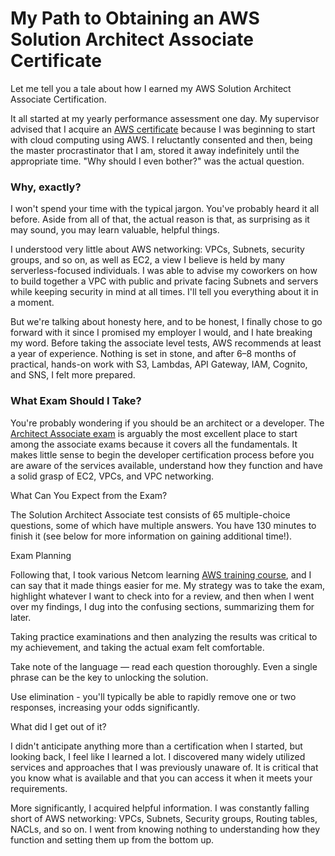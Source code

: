 # My Path to Obtaining an AWS Solution Architect Associate Certificate

Let me tell you a tale about how I earned my AWS Solution Architect Associate Certification.

It all started at my yearly performance assessment one day. My supervisor advised that I acquire an [AWS certificate] because I was beginning to start with cloud computing using AWS. I reluctantly consented and then, being the master procrastinator that I am, stored it away indefinitely until the appropriate time.
"Why should I even bother?" was the actual question.

[//]: # (Any comments)
[AWS certificate]: <https://www.netcomlearning.com/vendors/aws-training.phtml?advid=1356>


### Why, exactly?

I won't spend your time with the typical jargon. You've probably heard it all before. Aside from all of that, the actual reason is that, as surprising as it may sound, you may learn valuable, helpful things.

I understood very little about AWS networking: VPCs, Subnets, security groups, and so on, as well as EC2, a view I believe is held by many serverless-focused individuals. I was able to advise my coworkers on how to build together a VPC with public and private facing Subnets and servers while keeping security in mind at all times. I'll tell you everything about it in a moment.

But we're talking about honesty here, and to be honest, I finally chose to go forward with it since I promised my employer I would, and I hate breaking my word.
Before taking the associate level tests, AWS recommends at least a year of experience. Nothing is set in stone, and after 6–8 months of practical, hands-on work with S3, Lambdas, API Gateway, IAM, Cognito, and SNS, I felt more prepared.

### What Exam Should I Take?

You're probably wondering if you should be an architect or a developer. The [Architect Associate exam] is arguably the most excellent place to start among the associate exams because it covers all the fundamentals. It makes little sense to begin the developer certification process before you are aware of the services available, understand how they function and have a solid grasp of EC2, VPCs, and VPC networking.

[//]: # (Any comments)
[Architect Associate exam]: <https://www.netcomlearning.com/aws-architect-training/product/1354/?advid=1356>

What Can You Expect from the Exam?

The Solution Architect Associate test consists of 65 multiple-choice questions, some of which have multiple answers. You have 130 minutes to finish it (see below for more information on gaining additional time!).

Exam Planning

Following that, I took various Netcom learning [AWS training course], and I can say that it made things easier for me.  My strategy was to take the exam, highlight whatever I want to check into for a review, and then when I went over my findings, I dug into the confusing sections, summarizing them for later.

[//]: # (Any comments)
[AWS training course]: <https://www.netcomlearning.com/amazon-web-services-training/vendor/104/?advid=1356>

Taking practice examinations and then analyzing the results was critical to my achievement, and taking the actual exam felt comfortable.

Take note of the language — read each question thoroughly. Even a single phrase can be the key to unlocking the solution. 

Use elimination - you'll typically be able to rapidly remove one or two responses, increasing your odds significantly.

What did I get out of it?

I didn't anticipate anything more than a certification when I started, but looking back, I feel like I learned a lot.
I discovered many widely utilized services and approaches that I was previously unaware of. It is critical that you know what is available and that you can access it when it meets your requirements.

More significantly, I acquired helpful information. I was constantly falling short of AWS networking: VPCs, Subnets, Security groups, Routing tables, NACLs, and so on. I went from knowing nothing to understanding how they function and setting them up from the bottom up.
